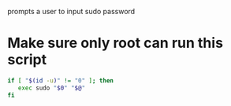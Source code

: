 prompts a user to input sudo password

# Make sure only root can run this script

```bash
if [ "$(id -u)" != "0" ]; then
   exec sudo "$0" "$@" 
fi
```
